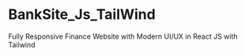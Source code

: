 # BankSite_Js_TailWind
Fully Responsive Finance Website with Modern UI/UX in React JS with Tailwind
